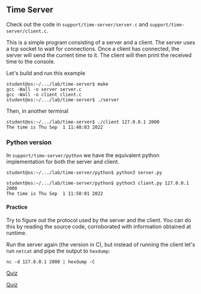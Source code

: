 ## Time Server

Check out the code in `support/time-server/server.c` and `support/time-server/client.c`.

This is a simple program consisting of a server and a client.
The server uses a tcp socket to wait for connections.
Once a client has connected, the server will send the current time to it.
The client will then print the received time to the console.

Let's build and run this example

```
student@os:~/.../lab/time-server$ make
gcc -Wall -o server server.c
gcc -Wall -o client client.c
student@os:~/.../lab/time-server$ ./server
```

Then, in another terminal
```
student@os:~/.../lab/time-server$ ./client 127.0.0.1 2000
The time is Thu Sep  1 11:48:03 2022
```

### Python version

In `support/time-server/python` we have the equivalent python implementation for both the server and client.

```
student@os:~/.../lab/time-server/python$ python3 server.py
```

```
student@os:~/.../lab/time-server/python$ python3 client.py 127.0.0.1 2000
The time is Thu Sep  1 11:58:01 2022
```

#### Practice

Try to figure out the protocol used by the server and the client.
You can do this by reading the source code, corroborated with information obtained at runtime.

Run the server again (the version in C), but instead of running the client let's run `netcat` and pipe the output to `hexdump`:

```
nc -d 127.0.0.1 2000 | hexdump -C
```

[Quiz](../quiz/time-server.md)

[Quiz](../quiz/time-server-interop.md)
